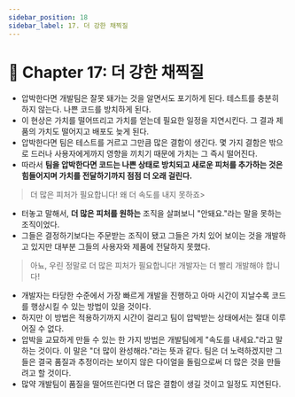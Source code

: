 ```yaml
---
sidebar_position: 18
sidebar_label: 17. 더 강한 채찍질
---
```


# 🌈 Chapter 17: 더 강한 채찍질
- 압박한다면 개발팀은 잘못 돼가는 것을 알면서도 포기하게 된다. 테스트를 충분히 하지 않는다. 나쁜 코드를 방치하게 된다.
- 이 현상은 가치를 떨어뜨리고 가치를 얻는데 필요한 일정을 지연시킨다. 그 결과 제품의 가치도 떨어지고 배포도 늦게 된다.
- 압박한다면 팀은 테스트를 거르고 그만큼 많은 결함이 생긴다. 몇 가지 결함은 밖으로 드러나 사용자에게까지 영향을 끼치기 때문에 가치는 그 즉시 떨어진다.
- 따라서 **팀을 압박한다면 코드는 나쁜 상태로 방치되고 새로운 피처를 추가하는 것은 힘들어지며 가치를 전달하기까지 점점 더 오래 걸린다.**

> 더 많은 피처가 필요합니다! 왜 더 속도를 내지 못하죠>

- 터놓고 말해서, **더 많은 피처를 원하는** 조직을 살펴보니 "안돼요."라는 말을 못하는 조직이었다.
- 그들은 결정하기보다는 주문받는 조직이 됐고 그들은 가치 있어 보이는 것을 개발하고 있지만 대부분 그들의 사용자와 제품에 전달하지 못했다.

> 아뇨, 우린 정말로 더 많은 피처가 필요합니다! 개발자는 더 빨리 개발해야 합니다!

- 개발자는 타당한 수준에서 가장 빠르게 개발을 진행하고 아마 시간이 지날수록 코드를 행상시킬 수 있는 방법이 있을 것이다.
- 하지만 이 방법은 적용하기까지 시간이 걸리고 팀이 압박받는 상태에서는 절대 이루어질 수 없다.
- 압박을 교묘하게 만들 수 있는 한 가지 방법은 개발팀에게 "속도를 내세요."라고 말하는 것이다. 이 말은 "더 많이 완성해라."라는 뜻과 같다. 팀은 더 노력하겠지만 그들은 결국 품질과 추정이라는 보이지 않은 다이얼을 돌림으로써 더 많은 것을 만들려고 할 것이다.
- 많약 개발팀이 품질을 떨어뜨린다면 더 많은 결함이 생길 것이고 일정도 지연된다.
